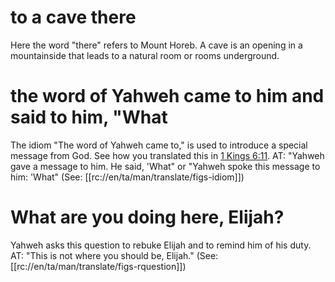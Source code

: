 # to a cave there

Here the word "there" refers to Mount Horeb. A cave is an opening in a mountainside that leads to a natural room or rooms underground.

# the word of Yahweh came to him and said to him, "What

The idiom "The word of Yahweh came to," is used to introduce a special message from God. See how you translated this in [1 Kings 6:11](../06/11.md). AT: "Yahweh gave a message to him. He said, 'What" or "Yahweh spoke this message to him: 'What" (See: [[rc://en/ta/man/translate/figs-idiom]])

# What are you doing here, Elijah?

Yahweh asks this question to rebuke Elijah and to remind him of his duty. AT: "This is not where you should be, Elijah." (See: [[rc://en/ta/man/translate/figs-rquestion]])

